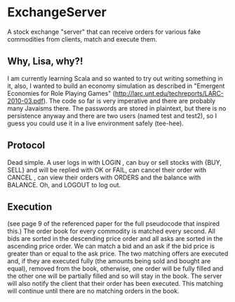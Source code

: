 ExchangeServer
==============

A stock exchange "server" that can receive orders for various fake commodities from clients, match and execute them.

Why, Lisa, why?!
----------------

I am currently learning Scala and so wanted to try out writing something in it, also, I wanted to build an economy simulation as described in "Emergent Economies for Role Playing Games" (http://larc.unt.edu/techreports/LARC-2010-03.pdf). The code so far is very imperative and there are probably many Javaisms there. The passwords are stored in plaintext, but there is no persistence anyway and there are two users (named test and test2), so I guess you could use it in a live environment safely (tee-hee).

Protocol
--------

Dead simple. A user logs in with LOGIN <name> <password>, can buy or sell stocks with {BUY, SELL} <name> <amount> <price> and will be replied with OK <order id> or FAIL, can cancel their order with CANCEL <order id>, can view their orders with ORDERS and the balance with BALANCE. Oh, and LOGOUT to log out.

Execution
---------

(see page 9 of the referenced paper for the full pseudocode that inspired this.) The order book for every commodity is matched every second. All bids are sorted in the descending price order and all asks are sorted in the ascending price order. We can match a bid and an ask if the bid price is greater than or equal to the ask price. The two matching offers are executed and, if they are executed fully (the amounts being sold and bought are equal), removed from the book, otherwise, one order will be fully filled and the other one will be partially filled and so will stay in the book. The server will also notify the client that their order has been executed. This matching will continue until there are no matching orders in the book.